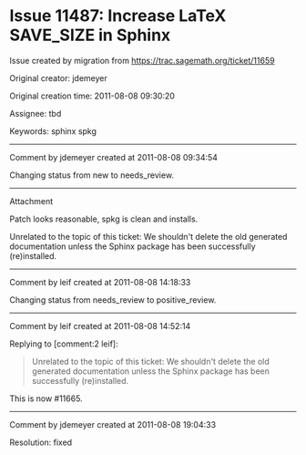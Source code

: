 # Issue 11487: Increase LaTeX SAVE_SIZE in Sphinx

Issue created by migration from https://trac.sagemath.org/ticket/11659

Original creator: jdemeyer

Original creation time: 2011-08-08 09:30:20

Assignee: tbd

Keywords: sphinx spkg




---

Comment by jdemeyer created at 2011-08-08 09:34:54

Changing status from new to needs_review.


---

Attachment

Patch looks reasonable, spkg is clean and installs.

Unrelated to the topic of this ticket: We shouldn't delete the old generated documentation unless the Sphinx package has been successfully (re)installed.


---

Comment by leif created at 2011-08-08 14:18:33

Changing status from needs_review to positive_review.


---

Comment by leif created at 2011-08-08 14:52:14

Replying to [comment:2 leif]:
> Unrelated to the topic of this ticket: We shouldn't delete the old generated documentation unless the Sphinx package has been successfully (re)installed.

This is now #11665.


---

Comment by jdemeyer created at 2011-08-08 19:04:33

Resolution: fixed
